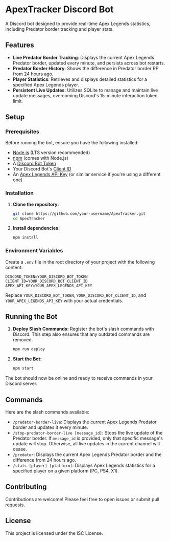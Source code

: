 # ApexTracker Discord Bot

A Discord bot designed to provide real-time Apex Legends statistics, including Predator border tracking and player stats.

## Features

*   **Live Predator Border Tracking**: Displays the current Apex Legends Predator border, updated every minute, and persists across bot restarts.
*   **Predator Border History**: Shows the difference in Predator border RP from 24 hours ago.
*   **Player Statistics**: Retrieves and displays detailed statistics for a specified Apex Legends player.
*   **Persistent Live Updates**: Utilizes SQLite to manage and maintain live update messages, overcoming Discord's 15-minute interaction token limit.

## Setup

### Prerequisites

Before running the bot, ensure you have the following installed:

*   [Node.js](https://nodejs.org/en/) (LTS version recommended)
*   [npm](https://www.npmjs.com/) (comes with Node.js)
*   A [Discord Bot Token](https://discord.com/developers/applications)
*   Your Discord Bot's [Client ID](https://discord.com/developers/applications)
*   An [Apex Legends API Key](https://apexlegendsapi.com/) (or similar service if you're using a different one)

### Installation

1.  **Clone the repository:**
    ```bash
    git clone https://github.com/your-username/ApexTracker.git
    cd ApexTracker
    ```

2.  **Install dependencies:**
    ```bash
    npm install
    ```

### Environment Variables

Create a `.env` file in the root directory of your project with the following content:

```env
DISCORD_TOKEN=YOUR_DISCORD_BOT_TOKEN
CLIENT_ID=YOUR_DISCORD_BOT_CLIENT_ID
APEX_API_KEY=YOUR_APEX_LEGENDS_API_KEY
```

Replace `YOUR_DISCORD_BOT_TOKEN`, `YOUR_DISCORD_BOT_CLIENT_ID`, and `YOUR_APEX_LEGENDS_API_KEY` with your actual credentials.

## Running the Bot

1.  **Deploy Slash Commands:**
    Register the bot's slash commands with Discord. This step also ensures that any outdated commands are removed.
    ```bash
    npm run deploy
    ```

2.  **Start the Bot:**
    ```bash
    npm start
    ```

The bot should now be online and ready to receive commands in your Discord server.

## Commands

Here are the slash commands available:

*   `/predator-border-live`: Displays the current Apex Legends Predator border and updates it every minute.
*   `/stop-predator-border-live [message_id]`: Stops the live update of the Predator border. If `message_id` is provided, only that specific message's update will stop. Otherwise, all live updates in the current channel will cease.
*   `/predator`: Displays the current Apex Legends Predator border and the difference from 24 hours ago.
*   `/stats [player] [platform]`: Displays Apex Legends statistics for a specified player on a given platform (PC, PS4, X1).

## Contributing

Contributions are welcome! Please feel free to open issues or submit pull requests.

## License

This project is licensed under the ISC License.
